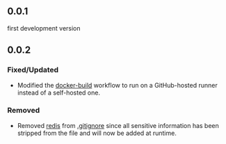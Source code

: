 ##  0.0.1
first development version

## 0.0.2
### Fixed/Updated  
- Modified the [docker-build](.github/workflows/docker-build.yml) workflow to run on a GitHub-hosted runner instead of a self-hosted one.  

### Removed  
- Removed [redis](redis.conf) from [.gitignore](.gitignore) since all sensitive information has been stripped from the file and will now be added at runtime.